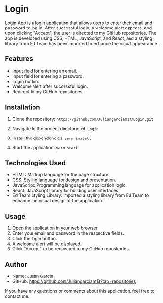 # Login

Login App is a login application that allows users to enter their email and password to log in. After successful login, a welcome alert appears, and upon clicking "Accept", the user is directed to my GitHub repositories. The app is developed using CSS, HTML, JavaScript, and React, and a styling library from Ed Team has been imported to enhance the visual appearance.

## Features

- Input field for entering an email.
- Input field for entering a password.
- Login button.
- Welcome alert after successful login.
- Redirect to my GitHub repositories.

## Installation

1. Clone the repository: `https://github.com/Juliangarciam13/Login.git`

2. Navigate to the project directory: `cd Login`

3. Install the dependencies: `yarn install`

4. Start the application: `yarn start`

## Technologies Used

- HTML: Markup language for the page structure.
- CSS: Styling language for design and presentation.
- JavaScript: Programming language for application logic.
- React: JavaScript library for building user interfaces.
- Ed Team Styling Library: Imported a styling library from Ed Team to enhance the visual design of the application.

## Usage

1. Open the application in your web browser.
2. Enter your email and password in the respective fields.
3. Click the login button.
4. A welcome alert will be displayed.
5. Click "Accept" to be redirected to my GitHub repositories.

## Author

- Name: Julian Garcia
- GitHub: https://github.com/Juliangarciam13?tab=repositories

If you have any questions or comments about this application, feel free to contact me.